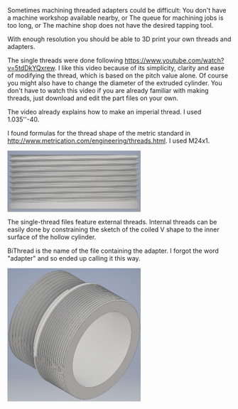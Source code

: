 Sometimes machining threaded adapters could be difficult:
You don't have a machine workshop available nearby, or
The queue for machining jobs is too long, or
The machine shop does not have the desired tapping tool.

With enough resolution you should be able to 3D print your own threads and adapters.

The single threads were done following https://www.youtube.com/watch?v=5tdDkYQxrew. I like this video because of its simplicity, clarity and ease of modifying the thread, which is based on the pitch value alone. Of course you might also have to change the diameter of the extruded cylinder. You don't have to watch this video if you are already familiar with making threads, just download and edit the part files on your own.

The video already explains how to make an imperial thread. I used 1.035''-40.

I found formulas for the thread shape of the metric standard in http://www.metrication.com/engineering/threads.html. I used M24x1.

<img src="Thread_Metric.jpg" width="300" align="middle" />

The single-thread files feature external threads. Internal threads can be easily done by constraining the sketch of the coiled V shape to the inner surface of the hollow cylinder.

BiThread is the name of the file containing the adapter. I forgot the word "adapter" and so ended up calling it this way.

<img src="BiThread.jpg" width="300" align="middle" />
